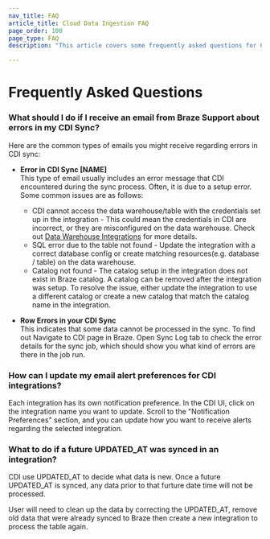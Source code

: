 ```yaml
---
nav_title: FAQ
article_title: Cloud Data Ingestion FAQ
page_order: 100
page_type: FAQ
description: "This article covers some frequently asked questions for Cloud Data Ingestion"

---
```


# Frequently Asked Questions

### What should I do if I receive an email from Braze Support about errors in my CDI Sync?
Here are the common types of emails you might receive regarding errors in CDI sync:
- **Error in CDI Sync [NAME]**  
This type of email usually includes an error message that CDI encountered during the sync process. Often, it is due to a setup error. Some common issues are as follows:
  - CDI cannot access the data warehouse/table with the credentials set up in the integration - This could mean the credentials in CDI are incorrect, or they are misconfigured on the data warehouse. Check out [Data Warehouse Integrations]({{site.baseurl}}/user_guide/data_and_analytics/cloud_ingestion/integrations/) for more details.
  - SQL error due to the table not found - Update the integration with a correct database config or create matching resources(e.g. database / table) on the data warehouse.
  - Catalog not found - The catalog setup in the integration does not exist in Braze catalog. A catalog can be removed after the integration was setup. To resolve the issue, either update the integration to use a different catalog or create a new catalog that match the catalog name in the integration.


- **Row Errors in your CDI Sync**  
This indicates that some data cannot be processed in the sync. To find out Navigate to CDI page in Braze. Open Sync Log tab to check the error details for the sync job, which should show you what kind of errors are there in the job run.

### How can I update my email alert preferences for CDI integrations?
Each integration has its own notification preference. In the CDI UI, click on the integration name you want to update. Scroll to the "Notification Preferences" section, and you can update how you want to receive alerts regarding the selected integration.

### What to do if a future UPDATED_AT was synced in an integration?
CDI use UPDATED_AT to decide what data is new. Once a future UPDATED_AT is synced, any data prior to that furture date time will not be processed.

User will need to clean up the data by correcting the UPDATED_AT, remove old data that were already synced to Braze then create a new integration to process the table again.